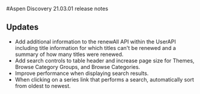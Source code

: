 #Aspen Discovery 21.03.01 release notes
## Updates
- Add additional information to the renewAll API within the UserAPI including title information for which titles can't be renewed and a summary of how many titles were renewed. 
- Add search controls to table header and increase page size for Themes, Browse Category Groups, and Browse Categories.
- Improve performance when displaying search results.
- When clicking on a series link that performs a search, automatically sort from oldest to newest. 